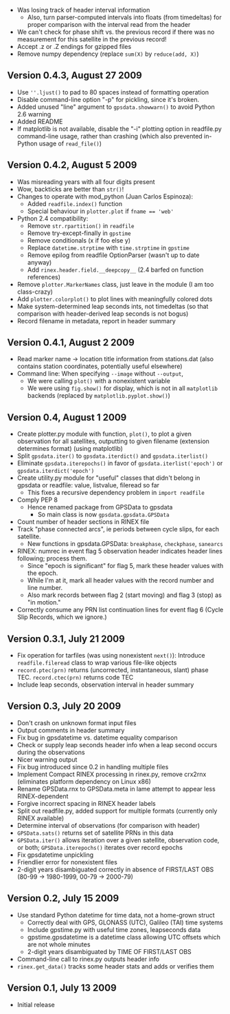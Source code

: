 - Was losing track of header interval information
  - Also, turn parser-computed intervals into floats (from timedeltas)
    for proper comparison with the interval read from the header
- We can't check for phase shift vs. the previous record if there was no 
  measurement for this satellite in the previous record!
- Accept .z or .Z endings for gzipped files
- Remove numpy dependency (replace `sum(X)` by `reduce(add, X)`)

## Version 0.4.3, August 27 2009 ##
- Use `''.ljust()` to pad to 80 spaces instead of formatting operation
- Disable command-line option "-p" for pickling, since it's broken.
- Added unused "line" argument to `gpsdata.showwarn()` to avoid Python 2.6
  warning
- Added README
- If matplotlib is not available, disable the "-i" plotting option in
  readfile.py command-line usage, rather than crashing (which also 
  prevented in-Python usage of `read_file()`)

## Version 0.4.2, August 5 2009 ##
- Was misreading years with all four digits present
- Wow, backticks are better than `str()`!
- Changes to operate with mod_python (Juan Carlos Espinoza):
  - Added `readfile.index()` function
  - Special behaviour in `plotter.plot` if `fname == 'web'`
- Python 2.4 compatibility:
  - Remove `str.rpartition()` in `readfile`
  - Remove try-except-finally in `gpstime`
  - Remove conditionals (x if foo else y)
  - Replace `datetime.strptime` with `time.strptime` in `gpstime`
  - Remove epilog from readfile OptionParser (wasn't up to date anyway)
  - Add `rinex.header.field.__deepcopy__` (2.4 barfed on function references)
- Remove `plotter.MarkerNames` class, just leave in the module
  (I am too class-crazy)
- Add `plotter.colorplot()` to plot lines with meaningfully colored dots
- Make system-determined leap seconds ints, not timedeltas (so that
  comparison with header-derived leap seconds is not bogus)
- Record filename in metadata, report in header summary

## Version 0.4.1, August 2 2009 ##
- Read marker name -> location title information from stations.dat
  (also contains station coordinates, potentially useful elsewhere)
- Command line: When specifying `--image` without `--output`,
  - We were calling `plot()` with a nonexistent variable
  - We were using `fig.show()` for display, which is not in all `matplotlib` backends
    (replaced by `matplotlib.pyplot.show()`)

## Version 0.4, August 1 2009 ##
- Create plotter.py module with function, `plot()`, to plot a given
  observation for all satellites, outputting to given filename
  (extension determines format) (using matplotlib)
- Split `gpsdata.iter()` to `gpsdata.iterdict()` and `gpsdata.iterlist()`
- Eliminate `gpsdata.iterepochs()` in favor of `gpsdata.iterlist('epoch')`
  or `gpsdata.iterdict('epoch')`
- Create utility.py module for "useful" classes that didn't belong in
  gpsdata or readfile:  value, listvalue, fileread so far
  - This fixes a recursive dependency problem in `import readfile`
- Comply PEP 8
  - Hence renamed package from GPSData to gpsdata
    - So main class is now `gpsdata.gpsdata.GPSData`
- Count number of header sections in RINEX file
- Track "phase connected arcs", ie periods between cycle slips, for
  each satellite.
  - New functions in gpsdata.GPSData: `breakphase`, `checkphase`, `sanearcs`
- RINEX: numrec in event flag 5 observation header indicates header lines
  following; process them.
  - Since "epoch is significant" for flag 5, mark these header values
    with the epoch.
  - While I'm at it, mark all header values with the record number
  and line number.
  - Also mark records between flag 2 (start moving) and flag 3 (stop) as
    "in motion."
- Correctly consume any PRN list continuation lines for event flag 6
  (Cycle Slip Records, which we ignore.)

## Version 0.3.1, July 21 2009 ##
- Fix operation for tarfiles (was using nonexistent `next()`):
  Introduce `readfile.fileread` class to wrap various file-like objects
- `record.ptec(prn)` returns (uncorrected, instantaneous, slant) phase TEC.
  `record.ctec(prn)` returns code TEC
- Include leap seconds, observation interval in header summary

## Version 0.3, July 20 2009 ##
- Don't crash on unknown format input files
- Output comments in header summary
- Fix bug in gpsdatetime vs. datetime equality comparison
- Check or supply leap seconds header info when a leap second occurs during
  the observations
- Nicer warning output
- Fix bug introduced since 0.2 in handling multiple files
- Implement Compact RINEX processing in rinex.py, remove crx2rnx
  (eliminates platform dependency on Linux x86)
- Rename GPSData.rnx to GPSData.meta in lame attempt to appear less
  RINEX-dependent
- Forgive incorrect spacing in RINEX header labels
- Split out readfile.py, added support for multiple formats
  (currently only RINEX available)
- Determine interval of observations (for comparison with header)
- `GPSData.sats()` returns set of satellite PRNs in this data
- `GPSData.iter()` allows iteration over a given satellite, observation code,
  or both; `GPSData.iterepochs()` iterates over record epochs
- Fix gpsdatetime unpickling
- Friendlier error for nonexistent files
- 2-digit years disambiguated correctly in absence of FIRST/LAST OBS
  (80-99 -> 1980-1999, 00-79 -> 2000-79)

## Version 0.2, July 15 2009 ##
- Use standard Python datetime for time data, not a home-grown struct
  - Correctly deal with GPS, GLONASS (UTC), Galileo (TAI) time systems
  - Include gpstime.py with useful time zones, leapseconds data
  - gpstime.gpsdatetime is a datetime class allowing UTC offsets which are
    not whole minutes
  - 2-digit years disambiguated by TIME OF FIRST/LAST OBS
- Command-line call to rinex.py outputs header info
- `rinex.get_data()` tracks some header stats and adds or verifies them

## Version 0.1, July 13 2009 ##
- Initial release
